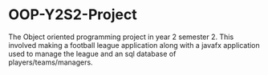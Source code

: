 # OOP-Y2S2-Project
The Object oriented programming project in year 2 semester 2. This involved making a football league application along with a javafx application used to manage the league and an sql database of players/teams/managers.
